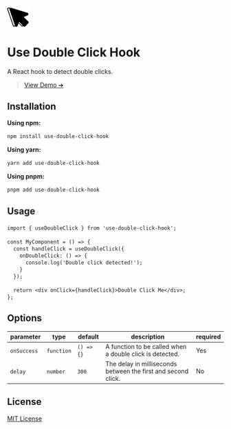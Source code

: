 <img src="./src/logo.png" width="50">

# Use Double Click Hook

A React hook to detect double clicks.

> [View Demo ➔](https://diogomoretti.github.io/use-double-click-hook/)

## Installation

**Using npm:**
```bash
npm install use-double-click-hook
```

**Using yarn:**
```bash
yarn add use-double-click-hook
```

**Using pnpm:**
```bash
pnpm add use-double-click-hook
```

## Usage

```tsx
import { useDoubleClick } from 'use-double-click-hook';

const MyComponent = () => {
  const handleClick = useDoubleClick({
    onDoubleClick: () => {
      console.log('Double click detected!');
    }
  });

  return <div onClick={handleClick}>Double Click Me</div>;
};
```

## Options

|parameter|type|default|description|required|
|---|---|---|---|---|
|`onSuccess`|`function`|`() => {}`|A function to be called when a double click is detected.|Yes|
|`delay`|`number`|`300`|The delay in milliseconds between the first and second click.|No|

## License

[MIT License](./license.md)

